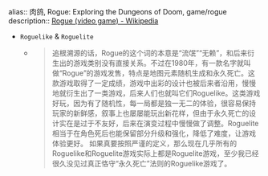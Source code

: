 alias:: 肉鸽, Rogue: Exploring the Dungeons of Doom, game/rogue
description:: [Rogue (video game) - Wikipedia](https://en.wikipedia.org/wiki/Rogue_(video_game))

- `Roguelike` & `Roguelite`
  - > 追根溯源的话，Rogue的这个词的本意是“流氓”“无赖”，和后来衍生出的游戏类别没有直接关系。不过在1980年，有一款名字就叫做“Rogue”的游戏发售，特点是地图元素随机生成和永久死亡。这款游戏取得了一定成绩，游戏中出彩的设计也被后来者沿用，慢慢地就衍生出了一类游戏，后来人们也就叫它们Roguelike。这类游戏好玩，因为有了随机性，每一局都是独一无二的体验，很容易保持玩家的新鲜感，叙事上也屡屡能玩出新花样，但由于永久死亡的设计实在是过于不友好，后来在演变过程中慢慢做了调整。Roguelite相当于在角色死后也能保留部分升级和强化，降低了难度，让游戏体验更好。
    如果真要按照严谨的定义，那么现在几乎所有的Roguelike和Roguelite游戏实际上都是Roguelite游戏，至少我已经很久没见过真正恪守“永久死亡”法则的Roguelike游戏了。